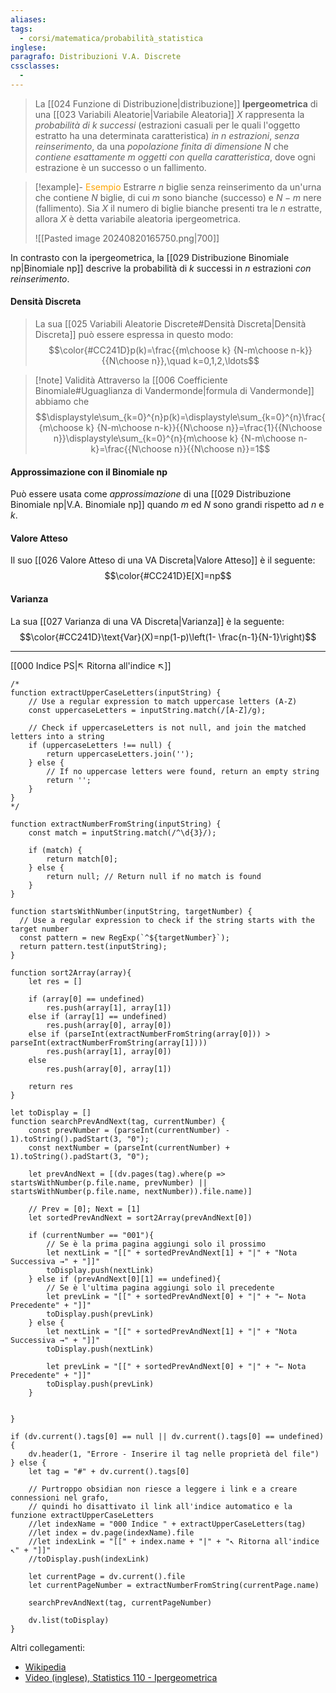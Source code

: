 ```yaml
---
aliases: 
tags:
  - corsi/matematica/probabilità_statistica
inglese: 
paragrafo: Distribuzioni V.A. Discrete
cssclasses:
  - 
---
```

>La [[024 Funzione di Distribuzione|distribuzione]] **Ipergeometrica** di una [[023 Variabili Aleatorie|Variabile Aleatoria]] $X$ rappresenta la *probabilità di $k$ successi* (estrazioni casuali per le quali l'oggetto estratto ha una determinata caratteristica) *in $n$ estrazioni*, *senza reinserimento*, da una *popolazione finita di dimensione $N$* che *contiene esattamente $m$ oggetti con quella caratteristica*, dove ogni estrazione è un successo o un fallimento. 

> [!example]- <font color="orange">Esempio</font>
>Estrarre $n$ biglie senza reinserimento da un'urna che contiene $N$ biglie, di cui $m$ sono bianche (successo) e $N-m$ nere (fallimento). Sia $X$ il numero di biglie bianche presenti tra le $n$ estratte, allora $X$ è detta variabile aleatoria ipergeometrica.
>
>![[Pasted image 20240820165750.png|700]]

In contrasto con la ipergeometrica, la  [[029 Distribuzione Binomiale np|Binomiale np]] descrive la probabilità di $k$ successi in $n$ estrazioni *con reinserimento*. 

#### Densità Discreta
>La sua [[025 Variabili Aleatorie Discrete#Densità Discreta|Densità Discreta]] può essere espressa in questo modo:
>$$\color{#CC241D}p(k)=\frac{{m\choose k} {N-m\choose n-k}}{{N\choose n}},\quad k=0,1,2,\ldots$$



> [!note] Validità
> Attraverso la [[006 Coefficiente Binomiale#Uguaglianza di Vandermonde|formula di Vandermonde]] abbiamo che
> $$\displaystyle\sum_{k=0}^{n}p(k)=\displaystyle\sum_{k=0}^{n}\frac{{m\choose k} {N-m\choose n-k}}{{N\choose n}}=\frac{1}{{N\choose n}}\displaystyle\sum_{k=0}^{n}{m\choose k} {N-m\choose n-k}=\frac{{N\choose n}}{{N\choose n}}=1$$

#### Approssimazione con il Binomiale np
Può essere usata come *approssimazione* di una [[029 Distribuzione Binomiale np|V.A. Binomiale np]] quando $m$ ed $N$ sono grandi rispetto ad $n$ e $k$.


#### Valore Atteso
Il suo [[026 Valore Atteso di una VA Discreta|Valore Atteso]] è il seguente:
$$\color{#CC241D}E[X]=np$$


#### Varianza
La sua [[027 Varianza di una VA Discreta|Varianza]] è la seguente:
$$\color{#CC241D}\text{Var}(X)=np(1-p)\left(1- \frac{n-1}{N-1}\right)$$



___
[[000 Indice PS|↖ Ritorna all'indice ↖]]

```dataviewjs
/*
function extractUpperCaseLetters(inputString) {
	// Use a regular expression to match uppercase letters (A-Z)
	const uppercaseLetters = inputString.match(/[A-Z]/g);
	
	// Check if uppercaseLetters is not null, and join the matched letters into a string
	if (uppercaseLetters !== null) {
		return uppercaseLetters.join('');
	} else {
	    // If no uppercase letters were found, return an empty string
	    return '';
	}
}
*/

function extractNumberFromString(inputString) {
	const match = inputString.match(/^\d{3}/);
	
	if (match) {
		return match[0];
	} else {
		return null; // Return null if no match is found
	}
}

function startsWithNumber(inputString, targetNumber) {
  // Use a regular expression to check if the string starts with the target number
  const pattern = new RegExp(`^${targetNumber}`);
  return pattern.test(inputString);
}

function sort2Array(array){
	let res = []
	
	if (array[0] == undefined)
		res.push(array[1], array[1])
	else if (array[1] == undefined)
		res.push(array[0], array[0])
	else if (parseInt(extractNumberFromString(array[0])) > parseInt(extractNumberFromString(array[1])))
		res.push(array[1], array[0])
	else
		res.push(array[0], array[1])
	
	return res
}

let toDisplay = []
function searchPrevAndNext(tag, currentNumber) {
	const prevNumber = (parseInt(currentNumber) - 1).toString().padStart(3, "0");
	const nextNumber = (parseInt(currentNumber) + 1).toString().padStart(3, "0");
	
	let prevAndNext = [(dv.pages(tag).where(p => startsWithNumber(p.file.name, prevNumber) || startsWithNumber(p.file.name, nextNumber)).file.name)]
	
	// Prev = [0]; Next = [1]
	let sortedPrevAndNext = sort2Array(prevAndNext[0])
	
	if (currentNumber == "001"){ 
		// Se è la prima pagina aggiungi solo il prossimo
		let nextLink = "[[" + sortedPrevAndNext[1] + "|" + "Nota Successiva →" + "]]"
		toDisplay.push(nextLink)
	} else if (prevAndNext[0][1] == undefined){
		// Se è l'ultima pagina aggiungi solo il precedente
		let prevLink = "[[" + sortedPrevAndNext[0] + "|" + "← Nota Precedente" + "]]"
		toDisplay.push(prevLink)
	} else {
		let nextLink = "[[" + sortedPrevAndNext[1] + "|" + "Nota Successiva →" + "]]"
		toDisplay.push(nextLink)
		
		let prevLink = "[[" + sortedPrevAndNext[0] + "|" + "← Nota Precedente" + "]]"
		toDisplay.push(prevLink)
	}
	
	
}

if (dv.current().tags[0] == null || dv.current().tags[0] == undefined){
	dv.header(1, "Errore - Inserire il tag nelle proprietà del file")
} else {
	let tag = "#" + dv.current().tags[0]

	// Purtroppo obsidian non riesce a leggere i link e a creare connessioni nel grafo,
	// quindi ho disattivato il link all'indice automatico e la funzione extractUpperCaseLetters
	//let indexName = "000 Indice " + extractUpperCaseLetters(tag)
	//let index = dv.page(indexName).file
	//let indexLink = "[[" + index.name + "|" + "↖ Ritorna all'indice ↖" + "]]"
	//toDisplay.push(indexLink)
	
	let currentPage = dv.current().file
	let currentPageNumber = extractNumberFromString(currentPage.name)
	
	searchPrevAndNext(tag, currentPageNumber)
	
	dv.list(toDisplay)
}
```

Altri collegamenti: 
- [Wikipedia](https://en.wikipedia.org/wiki/Hypergeometric_distribution)
- [Video (inglese), Statistics 110 - Ipergeometrica](https://youtu.be/LX2q356N2rU?list=PL2SOU6wwxB0uwwH80KTQ6ht66KWxbzTIo&t=2148)
